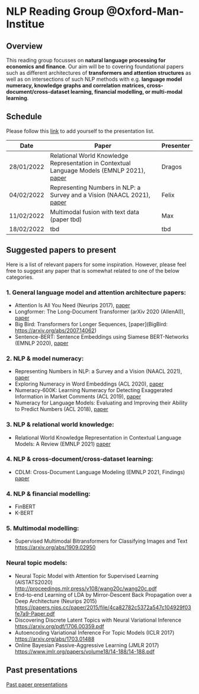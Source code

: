 # NLP Reading Group @Oxford-Man-Institue

## Overview
This reading group focusses on **natural language processing for economics and finance**. Our aim will be to covering foundational papers such as different architectures of **transformers and attention structures** as well as on intersections of such NLP methods with e.g.
**language model numeracy, knowledge graphs and correlation matrices, cross-document/cross-dataset learning, financial modelling, or multi-modal learning**.

## Schedule
Please follow this [link](https://docs.google.com/spreadsheets/d/1JRLVjACJ18J6pXxvVQDVGnP6V4eDV1d3wHyjJ1mpSak/edit?usp=sharing) to add yourself to the presentation list.

| Date      | Paper | Presenter        |
|-------|----|----|
| 28/01/2022 | Relational World Knowledge Representation in Contextual Language Models (EMNLP 2021), [paper](https://aclanthology.org/2021.emnlp-main.81/) | Dragos
| 04/02/2022 | Representing Numbers in NLP: a Survey and a Vision (NAACL 2021), [paper](https://aclanthology.org/2021.naacl-main.53.pdf) | Felix
| 11/02/2022 | Multimodal fusion with text data (paper tbd) | Max
| 18/02/2022 | tbd | tbd


## Suggested papers to present
Here is a list of relevant papers for some inspiration. However, please feel free to suggest any paper that is somewhat related to one of the below categories.

### 1. General language model and attention architecture papers:							
- Attention Is All You Need (Neurips 2017), [paper](https://arxiv.org/abs/1706.03762)
- Longformer: The Long-Document Transformer (arXiv 2020 (AllenAI)),	[paper](https://arxiv.org/abs/2004.05150)
- Big Bird: Transformers for Longer Sequences, [paper](BigBird: https://arxiv.org/abs/2007.14062)
- Sentence-BERT: Sentence Embeddings using Siamese BERT-Networks (EMNLP 2020), [paper](https://arxiv.org/abs/1908.10084)

### 2. NLP & model numeracy:
- Representing Numbers in NLP: a Survey and a Vision (NAACL 2021), [paper](https://aclanthology.org/2021.naacl-main.53.pdf)
- Exploring Numeracy in Word Embeddings (ACL 2020), [paper](https://aclanthology.org/P19-1329/)
- Numeracy-600K: Learning Numeracy for Detecting Exaggerated Information in Market Comments (ACL 2019), [paper](https://aclanthology.org/P19-1635/)
- Numeracy for Language Models: Evaluating and Improving their Ability to Predict Numbers (ACL 2018), [paper](https://arxiv.org/abs/1805.08154)

### 3. NLP & relational world knowledge:
- Relational World Knowledge Representation in Contextual Language Models: A Review (EMNLP 2021) [paper](https://aclanthology.org/2021.emnlp-main.81/) 

### 4. NLP & cross-document/cross-dataset learning:
- CDLM: Cross-Document Language Modeling (EMNLP 2021, Findings) [paper](https://aclanthology.org/2021.findings-emnlp.225/)

### 4. NLP & financial modelling:
- FinBERT
- K-BERT

### 5. Multimodal modelling:
- Supervised Multimodal Bitransformers for Classifying Images and Text https://arxiv.org/abs/1909.02950

### Neural topic models:							
- Neural Topic Model with Attention for Supervised Learning (AISTATS2020)					http://proceedings.mlr.press/v108/wang20c/wang20c.pdf		
- End-to-end Learning of LDA by Mirror-Descent Back Propagation over a Deep Architecture (Neurips 2015) https://papers.nips.cc/paper/2015/file/4ca82782c5372a547c104929f03fe7a9-Paper.pdf		
- Discovering Discrete Latent Topics with Neural Variational Inference					https://arxiv.org/pdf/1706.00359.pdf		
- Autoencoding Variational Inference For Topic Models (ICLR 2017)					https://arxiv.org/abs/1703.01488		
- Online Bayesian Passive-Aggressive Learning (JMLR 2017)					https://www.jmlr.org/papers/volume18/14-188/14-188.pdf		

## Past presentations
[Past paper presentations](https://github.com/MaximilianAhrens/nlp_reading_group/tree/main/past_presentations)
